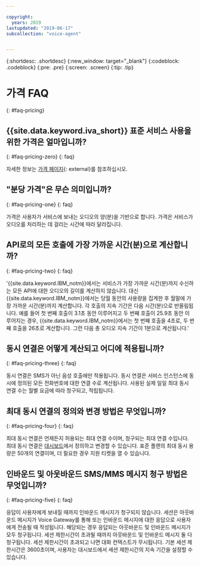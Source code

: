 ```yaml
---

copyright:
  years: 2019
lastupdated: "2019-06-17"
subcollection: "voice-agent"


---
```


{:shortdesc: .shortdesc}
{:new_window: target="_blank"}
{:codeblock: .codeblock}
{:pre: .pre}
{:screen: .screen}
{:tip: .tip}

# 가격 FAQ
{: #faq-pricing}

## {{site.data.keyword.iva_short}} 표준 서비스 사용을 위한 가격은 얼마입니까?
{: #faq-pricing-zero}
{: faq}

 자세한 정보는 [가격 페이지](https://cloud.ibm.com/catalog/services/voice-agent-with-watson){: external}를 참조하십시오.

## "분당 가격"은 무슨 의미입니까?
{: #faq-pricing-one}
{: faq}

가격은 사용자가 서비스에 보내는 오디오의 양(분)을 기반으로 합니다. 가격은 서비스가 오디오를 처리하는 데 걸리는 시간에 따라 달라집니다. 


## API로의 모든 호출에 가장 가까운 시간(분)으로 계산합니까? 
{: #faq-pricing-two}
{: faq}

'{{site.data.keyword.IBM_notm}}에서는 서비스가 가장 가까운 시간(분)까지 수신하는 모든 API에 대한 오디오의 길이를 계산하지 않습니다. 대신 {{site.data.keyword.IBM_notm}}에서는 당월 동안의 사용량을 집계한 후 월말에 가장 가까운 시간(분)까지 계산합니다. 각 호출의 지속 기간은 다음 시간(분)으로 반올림됩니다. 예를 들어 첫 번째 호출이 3.1초 동안 이루어지고 두 번째 호출이 25.9초 동안 이루어지는 경우, {{site.data.keyword.IBM_notm}}에서는 첫 번째 호출을 4초로, 두 번째 호출을 26초로 계산합니다. 그런 다음 총 오디오 지속 기간이 1분으로 계산됩니다.'


## 동시 연결은 어떻게 계산되고 어디에 적용됩니까? 
{: #faq-pricing-three}
{: faq}

동시 연결은 SMS가 아닌 음성 호출에만 적용됩니다. 동시 연결은 서비스 인스턴스에 동시에 정의된 모든 전화번호에 대한 연결 수로 계산됩니다. 사용된 실제 일일 최대 동시 연결 수는 월별 요금에 따라 청구되고, 적립됩니다. 

## 최대 동시 연결의 정의와 변경 방법은 무엇입니까?

{: #faq-pricing-four}
{: faq}

최대 동시 연결은 언제든지 허용되는 최대 연결 수이며, 청구되는 최대 연결 수입니다. 최대 동시 연결은 [대시보드](https://cloud.ibm.com/docs/services/voice-agent?topic=voice-agent-edit_concurrency)에서 정의하고 변경할 수 있습니다. 표준 플랜의 최대 동시 용량은 50개의 연결이며, 더 필요한 경우 지원 티켓을 열 수 있습니다.

## 인바운드 및 아웃바운드 SMS/MMS 메시지 청구 방법은 무엇입니까?

{: #faq-pricing-five}
{: faq}

응답이 사용자에게 보내질 때까지 인바운드 메시지가 청구되지 않습니다. 세션은 아웃바운드 메시지가 Voice Gateway를 통해 또는 인바운드 메시지에 대한 응답으로 사용자에게 전송될 때 작성됩니다. 해당되는 경우 응답되는 아웃바운드 및 인바운드 메시지가 모두 청구됩니다. 세션 제한시간이 초과될 때까지 아웃바운드 및 인바운드 메시지 둘 다 청구됩니다. 세션 제한시간이 초과되고 나면 대화 컨텍스트가 무시됩니다. 기본 세션 제한시간은 3600초이며, 사용자는 대시보드에서 세션 제한시간의 지속 기간을 설정할 수 있습니다. 
